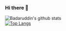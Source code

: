 ### Hi there 👋
![Badaruddin's github stats](https://github-readme-stats.vercel.app/api?username=thebadaruddinshaikh&count_private=false&theme=radical&show_icons=true)<br>
[![Top Langs](https://github-readme-stats.vercel.app/api/top-langs/?username=thebadaruddinshaikh&layout=compact&theme=radical)](https://github.com/thebadaruddinshaikh/github-readme-stats)<br>

<!--
**thebadaruddinshaikh/thebadaruddinshaikh** is a ✨ _special_ ✨ repository because its `README.md` (this file) appears on your GitHub profile.
Here are some ideas to get you started:

- 🔭 I’m currently working on ...
- 🌱 I’m currently learning ...
- 👯 I’m looking to collaborate on ...
- 🤔 I’m looking for help with ...
- 💬 Ask me about ...
- 📫 How to reach me: ...
- 😄 Pronouns: ...
- ⚡ Fun fact: ...
-->


